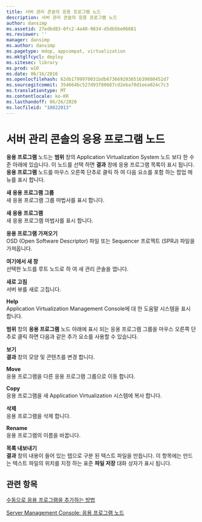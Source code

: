 ```yaml
---
title: 서버 관리 콘솔의 응용 프로그램 노드
description: 서버 관리 콘솔의 응용 프로그램 노드
author: dansimp
ms.assetid: 27edbd83-0fc2-4a40-9834-d5db5be06681
ms.reviewer: ''
manager: dansimp
ms.author: dansimp
ms.pagetype: mdop, appcompat, virtualization
ms.mktglfcycl: deploy
ms.sitesec: library
ms.prod: w10
ms.date: 06/16/2016
ms.openlocfilehash: 62db1799970031bdb673669203851639880451d7
ms.sourcegitcommit: 354664bc527d93f80687cd2eba70d1eea024c7c3
ms.translationtype: MT
ms.contentlocale: ko-KR
ms.lasthandoff: 06/26/2020
ms.locfileid: "10822013"
---
```

# 서버 관리 콘솔의 응용 프로그램 노드


**응용 프로그램** 노드는 **범위** 창의 Application Virtualization System 노드 보다 한 수준 아래에 있습니다. 이 노드를 선택 하면 **결과** 창에 응용 프로그램 목록이 표시 됩니다. **응용 프로그램** 노드를 마우스 오른쪽 단추로 클릭 하 여 다음 요소를 포함 하는 팝업 메뉴를 표시 합니다.

<a href="" id="new-application-group"></a>**새 응용 프로그램 그룹**  
새 응용 프로그램 그룹 마법사를 표시 합니다.

<a href="" id="new-application"></a>**새 응용 프로그램**  
새 응용 프로그램 마법사를 표시 합니다.

<a href="" id="import-applications"></a>**응용 프로그램 가져오기**  
OSD (Open Software Descriptor) 파일 또는 Sequencer 프로젝트 (SPRJ) 파일을 가져옵니다.

<a href="" id="new-window-from-here"></a>**여기에서 새 창**  
선택한 노드를 루트 노드로 하 여 새 관리 콘솔을 엽니다.

<a href="" id="refresh"></a>**새로 고침**  
서버 뷰를 새로 고칩니다.

<a href="" id="help"></a>**Help**  
Application Virtualization Management Console에 대 한 도움말 시스템을 표시 합니다.

**범위** 창의 **응용 프로그램** 노드 아래에 표시 되는 응용 프로그램 그룹을 마우스 오른쪽 단추로 클릭 하면 다음과 같은 추가 요소를 사용할 수 있습니다.

<a href="" id="view"></a>**보기**  
**결과** 창의 모양 및 콘텐츠를 변경 합니다.

<a href="" id="move"></a>**Move**  
응용 프로그램을 다른 응용 프로그램 그룹으로 이동 합니다.

<a href="" id="copy"></a>**Copy**  
응용 프로그램을 새 Application Virtualization 시스템에 복사 합니다.

<a href="" id="delete"></a>**삭제**  
응용 프로그램을 삭제 합니다.

<a href="" id="rename"></a>**Rename**  
응용 프로그램의 이름을 바꿉니다.

<a href="" id="export-list"></a>**목록 내보내기**  
**결과** 창의 내용이 들어 있는 탭으로 구분 된 텍스트 파일을 만듭니다. 이 항목에는 만드는 텍스트 파일의 위치를 지정 하는 표준 **파일 저장** 대화 상자가 표시 됩니다.

## 관련 항목


[수동으로 응용 프로그램을 추가하는 방법](how-to-manually-add-an-application.md)

[Server Management Console: 응용 프로그램 노드](server-management-console-applications-node.md)

 

 





